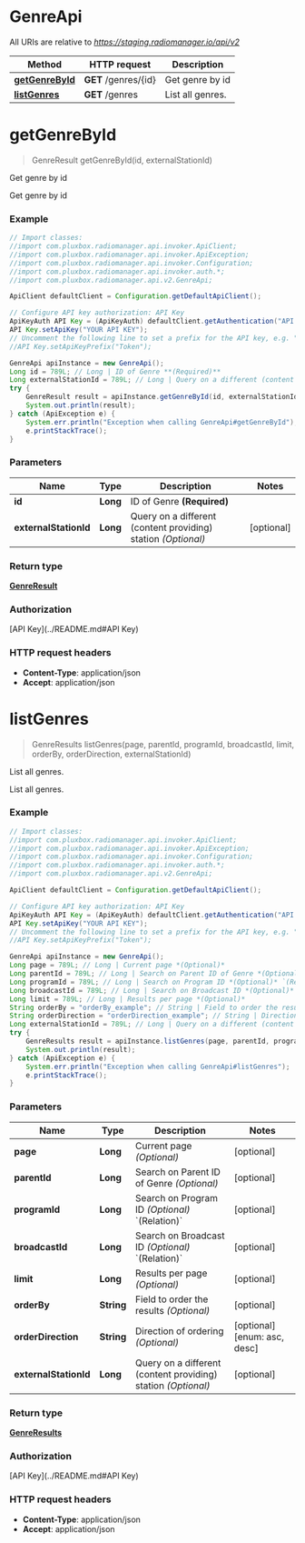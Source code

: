 # GenreApi

All URIs are relative to *https://staging.radiomanager.io/api/v2*

Method | HTTP request | Description
------------- | ------------- | -------------
[**getGenreById**](GenreApi.md#getGenreById) | **GET** /genres/{id} | Get genre by id
[**listGenres**](GenreApi.md#listGenres) | **GET** /genres | List all genres.


<a name="getGenreById"></a>
# **getGenreById**
> GenreResult getGenreById(id, externalStationId)

Get genre by id

Get genre by id

### Example
```java
// Import classes:
//import com.pluxbox.radiomanager.api.invoker.ApiClient;
//import com.pluxbox.radiomanager.api.invoker.ApiException;
//import com.pluxbox.radiomanager.api.invoker.Configuration;
//import com.pluxbox.radiomanager.api.invoker.auth.*;
//import com.pluxbox.radiomanager.api.v2.GenreApi;

ApiClient defaultClient = Configuration.getDefaultApiClient();

// Configure API key authorization: API Key
ApiKeyAuth API Key = (ApiKeyAuth) defaultClient.getAuthentication("API Key");
API Key.setApiKey("YOUR API KEY");
// Uncomment the following line to set a prefix for the API key, e.g. "Token" (defaults to null)
//API Key.setApiKeyPrefix("Token");

GenreApi apiInstance = new GenreApi();
Long id = 789L; // Long | ID of Genre **(Required)**
Long externalStationId = 789L; // Long | Query on a different (content providing) station *(Optional)*
try {
    GenreResult result = apiInstance.getGenreById(id, externalStationId);
    System.out.println(result);
} catch (ApiException e) {
    System.err.println("Exception when calling GenreApi#getGenreById");
    e.printStackTrace();
}
```

### Parameters

Name | Type | Description  | Notes
------------- | ------------- | ------------- | -------------
 **id** | **Long**| ID of Genre **(Required)** |
 **externalStationId** | **Long**| Query on a different (content providing) station *(Optional)* | [optional]

### Return type

[**GenreResult**](GenreResult.md)

### Authorization

[API Key](../README.md#API Key)

### HTTP request headers

 - **Content-Type**: application/json
 - **Accept**: application/json

<a name="listGenres"></a>
# **listGenres**
> GenreResults listGenres(page, parentId, programId, broadcastId, limit, orderBy, orderDirection, externalStationId)

List all genres.

List all genres.

### Example
```java
// Import classes:
//import com.pluxbox.radiomanager.api.invoker.ApiClient;
//import com.pluxbox.radiomanager.api.invoker.ApiException;
//import com.pluxbox.radiomanager.api.invoker.Configuration;
//import com.pluxbox.radiomanager.api.invoker.auth.*;
//import com.pluxbox.radiomanager.api.v2.GenreApi;

ApiClient defaultClient = Configuration.getDefaultApiClient();

// Configure API key authorization: API Key
ApiKeyAuth API Key = (ApiKeyAuth) defaultClient.getAuthentication("API Key");
API Key.setApiKey("YOUR API KEY");
// Uncomment the following line to set a prefix for the API key, e.g. "Token" (defaults to null)
//API Key.setApiKeyPrefix("Token");

GenreApi apiInstance = new GenreApi();
Long page = 789L; // Long | Current page *(Optional)*
Long parentId = 789L; // Long | Search on Parent ID of Genre *(Optional)*
Long programId = 789L; // Long | Search on Program ID *(Optional)* `(Relation)`
Long broadcastId = 789L; // Long | Search on Broadcast ID *(Optional)* `(Relation)`
Long limit = 789L; // Long | Results per page *(Optional)*
String orderBy = "orderBy_example"; // String | Field to order the results *(Optional)*
String orderDirection = "orderDirection_example"; // String | Direction of ordering *(Optional)*
Long externalStationId = 789L; // Long | Query on a different (content providing) station *(Optional)*
try {
    GenreResults result = apiInstance.listGenres(page, parentId, programId, broadcastId, limit, orderBy, orderDirection, externalStationId);
    System.out.println(result);
} catch (ApiException e) {
    System.err.println("Exception when calling GenreApi#listGenres");
    e.printStackTrace();
}
```

### Parameters

Name | Type | Description  | Notes
------------- | ------------- | ------------- | -------------
 **page** | **Long**| Current page *(Optional)* | [optional]
 **parentId** | **Long**| Search on Parent ID of Genre *(Optional)* | [optional]
 **programId** | **Long**| Search on Program ID *(Optional)* &#x60;(Relation)&#x60; | [optional]
 **broadcastId** | **Long**| Search on Broadcast ID *(Optional)* &#x60;(Relation)&#x60; | [optional]
 **limit** | **Long**| Results per page *(Optional)* | [optional]
 **orderBy** | **String**| Field to order the results *(Optional)* | [optional]
 **orderDirection** | **String**| Direction of ordering *(Optional)* | [optional] [enum: asc, desc]
 **externalStationId** | **Long**| Query on a different (content providing) station *(Optional)* | [optional]

### Return type

[**GenreResults**](GenreResults.md)

### Authorization

[API Key](../README.md#API Key)

### HTTP request headers

 - **Content-Type**: application/json
 - **Accept**: application/json

